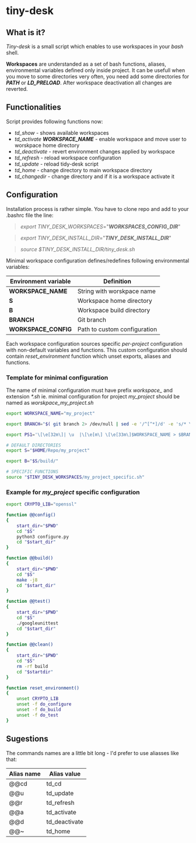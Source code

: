 tiny-desk
==============

What is it?
--------------

*Tiny-desk* is a small script which enables to use workspaces in your *bash* shell. 

**Workspaces** are understanded as a set of bash functions, aliases, environmental variables defined only inside project. It can be usefull when you move to some directories very often, you need add some directories for ***PATH*** or ***LD_PRELOAD***.
After workspace deactivation all changes are reverted.

Functionalities
-----------------

Script provides following functions now:

* *td_show* - shows available workspaces
* *td_activate* ***WORKSPACE_NAME*** - enable workspace and move user to worskpace home directory
* *td_deactivate* - revert environment changes applied by workspace
* *td_refresh* - reload workspace configuration
* *td_update* - reload tidy-desk script
* *td_home* - change directory to main workspace directory
* *td_changedir* - change directory and if it is a workspace activate it

Configuration
-------------------

Installation process is rather simple. You have to clone repo and add to your .bashrc file
the line: 

> *export TINY_DESK_WORKSPACES*="***WORKSPACES_CONFIG_DIR***" 

> *export TINY_DESK_INSTALL_DIR*="***TINY_DESK_INSTALL_DIR***"

> *source $TINY_DESK_INSTALL_DIR/tiny_desk.sh*

Minimal workspace configuration defines/redefines following environmental variables:

| Environment variable   | Definition                   |
|------------------------|------------------------------|
| **WORKSPACE_NAME**     | String with worskpace name   |
| **S**                  | Workspace home directory     |
| **B**                  | Workspace build directory    |
| **BRANCH**             | Git branch                   |
| **WORKSPACE_CONFIG**   | Path to custom configuration |

Each workspace configuration sources specific *per-project* configuration with non-default variables and functions. This custom configuration should contain *reset_environment* function which unset exports, aliases and functions.

### Template for minimal configuration

The name of minimal configuration must have prefix *workspace_* and extension *\*.sh* ie. minimal configuration for project *my_project* should be named as *worskpace_my_project.sh*

```bash
export WORKSPACE_NAME="my_project"

export BRANCH="$( git branch 2> /dev/null | sed -e '/^[^*]/d' -e 's/* \(.*\)/\1/')"

export PS1='\[\e[32m\]| \u  |\[\e[m\] \[\e[33m\]$WORKSPACE_NAME > $BRANCH\[\e[m\] \[\e[33m\])\[\e[m\] \[\033[01;34m\]\w\[\033[00m\] $ '

# DEFAULT DIRECTORIES
export S="$HOME/Repo/my_project"

export B="$S/build/"

# SPECIFIC FUNCTIONS
source "$TINY_DESK_WORKSPACES/my_project_specific.sh"
```

### Example for ***my_project*** specific configuration

``` bash
export CRYPTO_LIB="openssl"

function @@config()
{
    start_dir="$PWD"
    cd "$S"
    python3 configure.py
    cd "$start_dir"
}

function @@build()
{
    start_dir="$PWD"
    cd "$S"
    make -j8
    cd "$start_dir"
}

function @@test()
{
    start_dir="$PWD"
    cd "$S"
    ./googleunittest
    cd "$start_dir"
}

function @@clean()
{
    start_dir="$PWD"
    cd "$S"
    rm -rf build
    cd "$startdir"
}

function reset_environment()
{
    unset CRYPTO_LIB
    unset -f do_configure
    unset -f do_build
    unset -f do_test
}
```

Sugestions
-------------

The commands names are a little bit long - I'd prefer to use aliasses like that:

| Alias name | Alias value     |
|------------|-----------------|
| @@cd       | td_cd           |
| @@u        | td_update       |
| @@r        | td_refresh      |
| @@a        | td_activate     |
| @@d        | td_deactivate   |
| @@~        | td_home         |
